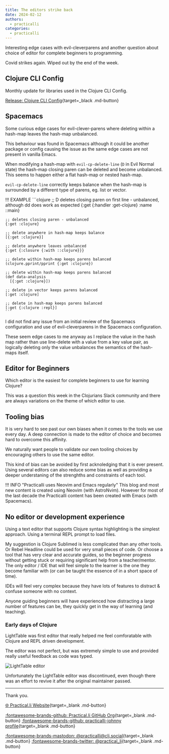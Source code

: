 ```yaml
---
title: The editors strike back
date: 2024-02-12
authors:
  - practicalli
categories:
  - practicalli
---
```



Interesting edge cases with evil-cleverparens and another question about choice of editor for complete beginners to programming.

Covid strikes again.  Wiped out by the end of the week.


<!-- more -->

## Clojure CLI Config

Monthly update for libraries used in the Clojure CLI Config.

[Release: Clojure CLI Config](https://github.com/practicalli/clojure-cli-config/releases){target=_black .md-button}


## Spacemacs

Some curious edge cases for evil-clever-parens where deleting within a hash-map leaves the hash-map unbalanced.

This behaviour was found in Spacemacs although it could be another package or config causing the issue as the same edge cases are not present in vanilla Emacs.

When modifying a hash-map with `evil-cp-delete-line` (`D` in Evil Normal state) the hash-map closing paren can be deleted and become unbalanced.  This seems to happen either a flat hash-map or nested hash-map.

`evil-cp-delete-line` correctly keeps balance when the hash-map is surrounded by a different type of parens, eg. list or vector.

!!! EXAMPLE
    ```clojure
    ;; D deletes closing paren on first line - unbalanced, although dd does work as expected
    {:get {:handler :get-clojure}
     :name ::main}

    ;; deletes closing paren - unbalanced
    {:get :clojure}

    ;; delete anywhere in hash-map keeps balance
    [{:get :clojure}]

    ;; delete anywhere leaves unbalanced
    {:get {:closure {:with ::clojure}}}

    ;; delete within hash-map keeps parens balanced
    (clojure.pprint/pprint {:get :clojure})

    ;; delete within hash-map keeps parens balanced
    (def data-analysis
      [{:get :clojure}])

    ;; delete in vector keeps parens balanced
    [:get :clojure]

    ;; delete in hash-map keeps parens balanced
    [:get {:clojure :repl}]
    ```

I did not find any issue from an initial review of the Spacemacs configuration and use of evil-cleverparens in the Spacemacs configuration.

These seem edge cases to me anyway as I replace the value in the hash map rather than use line-delete with a value from a key value pair, as logically deleting only the value unbalances the semantics of the hash-maps itself.


## Editor for Beginners

Which editor is the easiest for complete beginners to use for learning Clojure?

This was a question this week in the Clojurians Slack community and there are always variations on the theme of which editor to use.

## Tooling bias

It is very hard to see past our own biases when it comes to the tools we use every day.  A deep connection is made to the editor of choice and becomes hard to overcome this affinity.

We naturally want people to validate our own tooling choices by encouraging others to use the same editor.

This kind of bias can be avoided by first acknoledging that it is ever present.  Using several editors can also reduce some bias as well as providing a deeper understaning of the strenghths and constraints of each tool.

!!! INFO "Practicalli uses Neovim and Emacs regularly"
    This blog and most new content is created using Neovim (with AstroNvim).  However for most of the last decade the Practicalli content has been created with Emacs (with Spacemacs).

## No editor or development experience

Using a text editor that supports Clojure syntax highlighting is the simplest approach.  Using a terminal REPL prompt to load files.

My suggestion is Clojure Sublimed is less complicated than any other tools.  Or Rebel Headline could be used for very small pieces of code.
Or choose a tool that has very clear and accurate guides, so the beginner progress without getting stuck or requiring significant help from a teacher/mentor.
The only editor / IDE that will feel simple to the learner is the one they become familiar with (or can be taught the essence of in a short space of time).

IDEs will feel very complex because they have lots of features to distract & confuse someone with no context.

Anyone guiding beginners will have experienced how distracting a large number of features can be, they quickly get in the way of learning (and teaching).

### Early days of Clojure

LightTable was first editor that really helped me feel comforatable with Clojure and REPL driven development.

The editor was not perfect, but was extremely simple to use and provided really useful feedback as code was typed.

![LightTable editor](https://github.com/practicalli/graphic-design/blob/live/editors/lighttable/lighttable-screens.png?raw=true)

Unfortunately the LightTable editor was discontinued, even though there was an effort to revive it after the original maintainer passed.

---
Thank you.

[:globe_with_meridians: Practical.li Website](https://practical.li){target=_blank .md-button}

[:fontawesome-brands-github: Practical.li GitHub Org](https://github.com/practicalli){target=_blank .md-button}
[:fontawesome-brands-github: practicalli-johnny profile](https://github.com/practicalli-johnny){target=_blank .md-button}

[:fontawesome-brands-mastodon: @practicalli@clj.social](https://clj.social/@practicalli){target=_blank .md-button}
[:fontawesome-brands-twitter: @practical_li](https://twitter.com/practcial_li){target=_blank .md-button}
